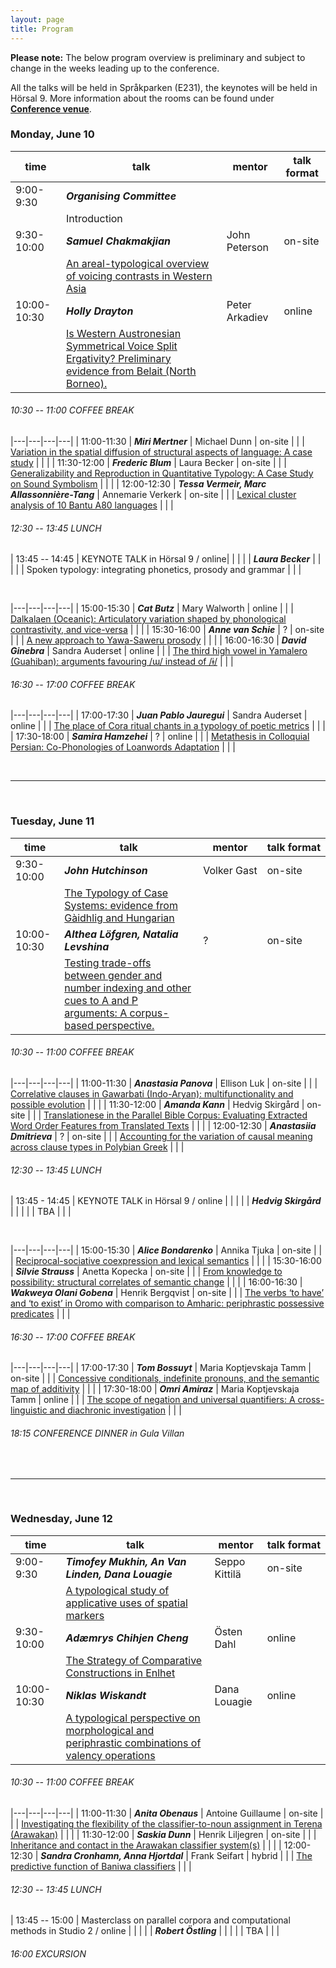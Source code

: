 ```yaml
---
layout: page
title: Program
---
```


**Please note:** The below program overview is preliminary and subject to change in the weeks leading up to the conference.

All the talks will be held in Språkparken (E231), the keynotes will be held in Hörsal 9. More information about the rooms can be found under [**Conference venue**](/venue).



### Monday, June 10

| **time** | **talk** | **mentor** | talk format |
|---|---|---|---|
| 9:00-9:30 | **_Organising Committee_** |  |  |
|  | Introduction |  |  |
| 9:30-10:00 | **_Samuel Chakmakjian_** | John Peterson | on-site |
|  | [An areal-typological overview of voicing contrasts in Western Asia](/abstracts/chakmakjian.pdf) |  |  |
| 10:00-10:30 | **_Holly Drayton_** | Peter Arkadiev | online |
|  | [Is Western Austronesian Symmetrical Voice Split Ergativity? Preliminary evidence from Belait (North Borneo).](/abstracts/drayton.pdf) |  |  |


###### 10:30 -- 11:00 COFFEE BREAK


|---|---|---|---|
| 11:00-11:30 | **_Miri Mertner_** | Michael Dunn | on-site |
|  | [Variation in the spatial diffusion of structural aspects of language: A case study](/abstracts/mertner.pdf) |  |  |
| 11:30-12:00 | **_Frederic Blum_** | Laura Becker | on-site |
|  | [Generalizability and Reproduction in Quantitative Typology: A Case Study on Sound Symbolism](/abstracts/blum.pdf) |  |  |
| 12:00-12:30 | **_Tessa Vermeir, Marc Allassonnière-Tang_** | Annemarie Verkerk | on-site |
|  | [Lexical cluster analysis of 10 Bantu A80 languages](/abstracts/vermeir.pdf) |  |  |


###### 12:30 -- 13:45 LUNCH



| 13:45 -- 14:45 | KEYNOTE TALK in Hörsal 9 / online|  |   |
|  | **_Laura Becker_** |  |  |
|  | Spoken typology: integrating phonetics, prosody and grammar |  |  |


&nbsp;

|---|---|---|---|
| 15:00-15:30 | **_Cat Butz_** | Mary Walworth | online |
|  | [Dalkalaen (Oceanic): Articulatory variation shaped by phonological contrastivity, and vice-versa](/abstracts/butz.pdf) |  |  |
| 15:30-16:00 | **_Anne van Schie_** | ? | on-site |
|  | [A new approach to Yawa-Saweru prosody](/abstracts/vanschie.pdf) |  |  |
| 16:00-16:30 | **_David Ginebra_** | Sandra Auderset | online |
|  | [The third high vowel in Yamalero (Guahiban): arguments favouring /ɯ/ instead of /ɨ/](/abstracts/ginebra.pdf) |  |  |



###### 16:30 -- 17:00 COFFEE BREAK


|---|---|---|---|
| 17:00-17:30 | **_Juan Pablo Jauregui_** | Sandra Auderset | online |
|  | [The place of Cora ritual chants in a typology of poetic metrics](/abstracts/pablojauregui.pdf) |  |  |
| 17:30-18:00 | **_Samira Hamzehei_** | ? | online |
|  | [Metathesis in Colloquial Persian: Co-Phonologies of Loanwords Adaptation](/abstracts/hamzehei.pdf) |  |  |


&nbsp;

---

&nbsp;

### Tuesday, June 11


| **time** | **talk** | **mentor** | talk&nbsp;format |
|---|---|---|---|
| 9:30-10:00 | **_John Hutchinson_** | Volker&nbsp;Gast | on-site |
|  | [The Typology of Case Systems: evidence from Gàidhlig and Hungarian](/abstracts/hutchinson.pdf) |  |  |
| 10:00-10:30 | **_Althea Löfgren, Natalia Levshina_** | ? | on-site |
|  | [Testing trade-offs between gender and number indexing and other cues to A and P arguments: A corpus-based perspective.](/abstracts/löfgren.pdf) |  |  |


###### 10:30 -- 11:00 COFFEE BREAK



|---|---|---|---|
| 11:00-11:30 | **_Anastasia Panova_** | Ellison Luk | on-site |
|  | [Correlative clauses in Gawarbati (Indo-Aryan): multifunctionality and possible evolution](/abstracts/panova.pdf) |  |  |
| 11:30-12:00 | **_Amanda Kann_** | Hedvig Skirgård | on-site |
|  | [Translationese in the Parallel Bible Corpus: Evaluating Extracted Word Order Features from Translated Texts](/abstracts/kann.pdf) |  |  |
| 12:00-12:30 | **_Anastasiia Dmitrieva_** | ? | on-site |
|  | [Accounting for the variation of causal meaning across clause types in Polybian Greek](/abstracts/dmitrieva.pdf) |  |  |




######  12:30 -- 13:45 LUNCH



| 13:45 - 14:45 | KEYNOTE TALK in Hörsal 9 / online |  |   |
|  | **_Hedvig Skirgård_** |  |  |
|  | TBA |  |  |


&nbsp;


|---|---|---|---|
| 15:00-15:30 | **_Alice Bondarenko_** | Annika Tjuka | on-site |
|  | [Reciprocal-sociative coexpression and lexical semantics](/abstracts/bondarenko.pdf) |  |  |
| 15:30-16:00 | **_Silvie Strauss_** | Anetta Kopecka | on-site |
|  | [From knowledge to possibility: structural correlates of semantic change](/abstracts/strauss.pdf) |  |  |
| 16:00-16:30 | **_Wakweya Olani Gobena_** | Henrik Bergqvist | on-site |
|  | [The verbs ‘to have’ and ‘to exist’ in Oromo with comparison to Amharic: periphrastic possessive predicates](/abstracts/olanigobena.pdf) |  |  |



######  16:30 -- 17:00 COFFEE BREAK



|---|---|---|---|
| 17:00-17:30 | **_Tom Bossuyt_** | Maria Koptjevskaja Tamm | on-site |
|  | [Concessive conditionals, indefinite pronouns, and the semantic map of additivity](/abstracts/bossuyt.pdf) |  |  |
| 17:30-18:00 | **_Omri Amiraz_** | Maria Koptjevskaja Tamm | online |
|  | [The scope of negation and universal quantifiers: A cross-linguistic and diachronic investigation](/abstracts/amiraz.pdf) |  |  |



###### 18:15 CONFERENCE DINNER in Gula Villan


&nbsp;

---

&nbsp;


### Wednesday, June 12


| **time** | **talk** | **mentor** | talk&nbsp;format |
|---|---|---|---|
| 9:00-9:30 | **_Timofey Mukhin, An Van Linden, Dana Louagie_** | Seppo Kittilä | on-site |
|  | [A typological study of applicative uses of spatial markers](/abstracts/mukhin.pdf) |  |  |
| 9:30-10:00 | **_Adæmrys Chihjen Cheng_** | Östen Dahl  | online |
|  | [The Strategy of Comparative Constructions in Enlhet](/abstracts/chihjencheng.pdf) |  |  |
| 10:00-10:30 | **_Niklas Wiskandt_** | Dana Louagie | online |
|  | [A typological perspective on morphological and periphrastic combinations of valency operations](/abstracts/wiskandt.pdf) |  |  |


###### 10:30 -- 11:00 COFFEE BREAK


|---|---|---|---|
| 11:00-11:30 | **_Anita Obenaus_** | Antoine Guillaume | on-site |
|  | [Investigating the flexibility of the classifier-to-noun assignment in Terena (Arawakan)](/abstracts/obenaus.pdf) |  |  |
| 11:30-12:00 | **_Saskia Dunn_** | Henrik Liljegren | on-site |
|  | [Inheritance and contact in the Arawakan classifier system(s)](/abstracts/dunn.pdf) |  |  |
| 12:00-12:30 | **_Sandra Cronhamn, Anna Hjortdal_** | Frank Seifart | hybrid |
|  | [The predictive function of Baniwa classifiers](/abstracts/cronhamn.pdf) |  |  |


###### 12:30 -- 13:45 LUNCH



| 13:45 -- 15:00 | Masterclass on parallel corpora and computational methods in Studio 2 / online |  |   |
|  | **_Robert Östling_** |  |  |
|  | TBA |  |  |


###### 16:00 EXCURSION


&nbsp;

&nbsp;
&nbsp;















